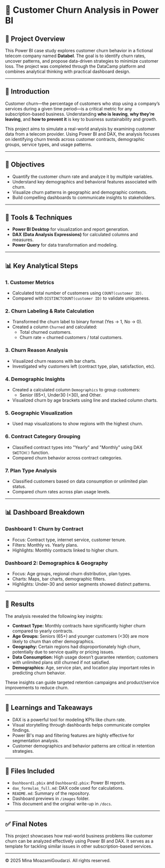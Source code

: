 
# 📄 Customer Churn Analysis in Power BI

## 🧩 Project Overview
This Power BI case study explores customer churn behavior in a fictional telecom company named **Databel**. The goal is to identify churn rates, uncover patterns, and propose data-driven strategies to minimize customer loss. The project was completed through the DataCamp platform and combines analytical thinking with practical dashboard design.

---

## 📘 Introduction
Customer churn—the percentage of customers who stop using a company’s services during a given time period—is a critical metric for any subscription-based business. Understanding **who is leaving**, **why they’re leaving**, and **how to prevent it** is key to business sustainability and growth.

This project aims to simulate a real-world analysis by examining customer data from a telecom provider. Using Power BI and DAX, the analysis focuses on identifying churn trends across customer contracts, demographic groups, service types, and usage patterns.

---

## 🎯 Objectives
- Quantify the customer churn rate and analyze it by multiple variables.
- Understand key demographics and behavioral features associated with churn.
- Visualize churn patterns in geographic and demographic contexts.
- Build compelling dashboards to communicate insights to stakeholders.

---

## 🧰 Tools & Techniques
- **Power BI Desktop** for visualization and report generation.
- **DAX (Data Analysis Expressions)** for calculated columns and measures.
- **Power Query** for data transformation and modeling.

---

## 📊 Key Analytical Steps

### 1. Customer Metrics
- Calculated total number of customers using `COUNT(customer ID)`.
- Compared with `DISTINCTCOUNT(customer ID)` to validate uniqueness.

### 2. Churn Labeling & Rate Calculation
- Transformed the churn label to binary format (Yes → 1, No → 0).
- Created a column `Churned` and calculated:
  - Total churned customers.
  - Churn rate = churned customers / total customers.

### 3. Churn Reason Analysis
- Visualized churn reasons with bar charts.
- Investigated why customers left (contract type, plan, satisfaction, etc).

### 4. Demographic Insights
- Created a calculated column `Demographics` to group customers:
  - Senior (65+), Under30 (<30), and Other.
- Visualized churn by age brackets using line and stacked column charts.

### 5. Geographic Visualization
- Used map visualizations to show regions with the highest churn.

### 6. Contract Category Grouping
- Classified contract types into "Yearly" and "Monthly" using DAX `SWITCH()` function.
- Compared churn behavior across contract categories.

### 7. Plan Type Analysis
- Classified customers based on data consumption or unlimited plan status.
- Compared churn rates across plan usage levels.

---

## 📊 Dashboard Breakdown

### Dashboard 1: Churn by Contract
- Focus: Contract type, internet service, customer tenure.
- Filters: Monthly vs. Yearly plans.
- Highlights: Monthly contracts linked to higher churn.

### Dashboard 2: Demographics & Geography
- Focus: Age groups, regional churn distribution, plan types.
- Charts: Maps, bar charts, demographic filters.
- Highlights: Under-30 and senior segments showed distinct patterns.

---

## 📌 Results

The analysis revealed the following key insights:

- **Contract Type:** Monthly contracts have significantly higher churn compared to yearly contracts.
- **Age Groups:** Seniors (65+) and younger customers (<30) are more likely to churn than other demographics.
- **Geography:** Certain regions had disproportionately high churn, potentially due to service quality or pricing issues.
- **Data Consumption:** High usage doesn’t guarantee retention; customers with unlimited plans still churned if not satisfied.
- **Demographics:** Age, service plan, and location play important roles in predicting churn behavior.

These insights can guide targeted retention campaigns and product/service improvements to reduce churn.

---

## 🧠 Learnings and Takeaways
- DAX is a powerful tool for modeling KPIs like churn rate.
- Visual storytelling through dashboards helps communicate complex findings.
- Power BI's map and filtering features are highly effective for segmentation analysis.
- Customer demographics and behavior patterns are critical in retention strategies.

---

## 📂 Files Included
- `Dashboard1.pbix` and `Dashboard2.pbix`: Power BI reports.
- `dax_formulas_full.md`: DAX code used for calculations.
- `README.md`: Summary of the repository.
- Dashboard previews in `/images` folder.
- This document and the original write-up in `/docs`.

---

## ✅ Final Notes
This project showcases how real-world business problems like customer churn can be analyzed effectively using Power BI and DAX. It serves as a template for tackling similar issues in other subscription-based services.

---

© 2025 Mina MoazamiGoudarzi. All rights reserved.
